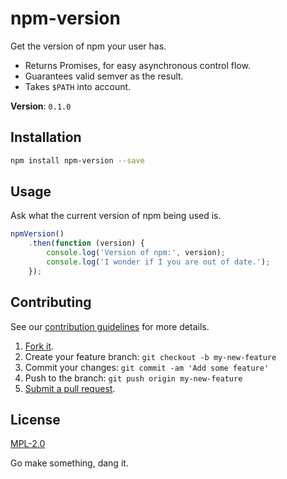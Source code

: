 # npm-version

Get the version of npm your user has.

 - Returns Promises, for easy asynchronous control flow.
 - Guarantees valid semver as the result.
 - Takes `$PATH` into account.

**Version**: `0.1.0`

## Installation

````sh
npm install npm-version --save
````

## Usage

Ask what the current version of npm being used is.

````javascript
npmVersion()
    .then(function (version) {
        console.log('Version of npm:', version);
        console.log('I wonder if I you are out of date.');
    });
````

## Contributing
See our [contribution guidelines](https://github.com/sholladay/npm-version/blob/master/CONTRIBUTING.md "The guidelines for being involved in this project.") for more details.
1. [Fork it](https://github.com/sholladay/npm-version/fork).
2. Create your feature branch: `git checkout -b my-new-feature`
3. Commit your changes: `git commit -am 'Add some feature'`
4. Push to the branch: `git push origin my-new-feature`
5. [Submit a pull request](https://github.com/sholladay/npm-version/compare "Submit code to this repo now for review.").

## License
[MPL-2.0](https://github.com/sholladay/npm-version/blob/master/LICENSE "The license for npm-version.")

Go make something, dang it.
